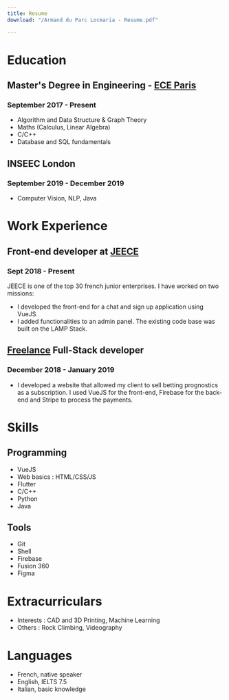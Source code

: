 ```yaml
---
title: Resume
download: "/Armand du Parc Locmaria - Resume.pdf"

---
```

# Education

## Master's Degree in Engineering - [ECE Paris](https://www.ece.fr/ecole-ingenieur/)

### September 2017 - Present

* Algorithm and Data Structure & Graph Theory
* Maths (Calculus, Linear Algebra)
* C/C++
* Database and SQL fundamentals

## INSEEC London

### September 2019 - December 2019

* Computer Vision, NLP, Java

# Work Experience

## Front-end developer at [JEECE](https://www.jeece.fr/)

### Sept 2018 - Present

JEECE is one of the top 30 french junior enterprises. I have worked on two missions:

* I developed the front-end for a chat and sign up application using VueJS.
* I added functionalities to an admin panel. The existing code base was built on the LAMP Stack.

## [Freelance](https://www.malt.fr/profile/armandduparclocmaria) Full-Stack developer

### December 2018 - January 2019

* I developed a website that allowed my client to sell betting prognostics as a subscription. I used VueJS for the front-end, Firebase for the back-end and Stripe to process the payments.

# Skills

## Programming

* VueJS
* Web basics :  HTML/CSS/JS
* Flutter
* C/C++
* Python
* Java

## Tools

* Git
* Shell
* Firebase
* Fusion 360
* Figma

# Extracurriculars

* Interests : CAD and 3D Printing, Machine Learning
* Others : Rock Climbing, Videography

# Languages

* French, native speaker
* English, IELTS 7.5
* Italian, basic knowledge
